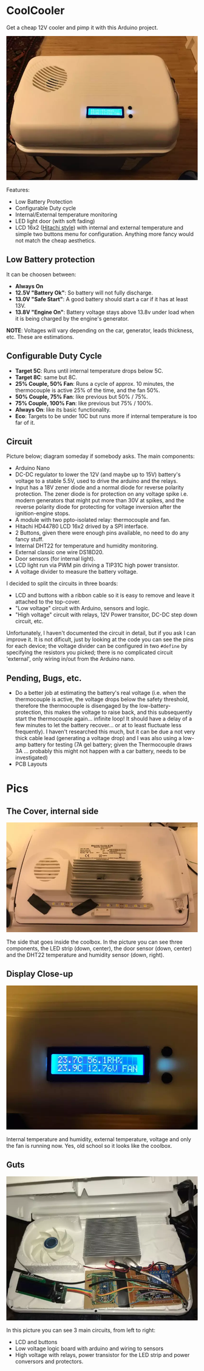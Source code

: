# CoolCooler

Get a cheap 12V cooler and pimp it with this Arduino project. 

![Running](coolcooler-running.webp)

Features:

- Low Battery Protection
- Configurable Duty cycle
- Internal/External temperature monitoring
- LED light door (with soft fading)
- LCD 16x2 ([Hitachi style](https://en.wikipedia.org/wiki/Hitachi_HD44780_LCD_controller)) with internal and external temperature and simple two buttons menu for configuration. Anything more fancy would not match the cheap aesthetics.

Low Battery protection
----------------------
It can be choosen between:
- **Always On**
- **12.5V "Battery Ok"**: So battery will not fully discharge.
- **13.0V "Safe Start"**: A good battery should start a car if it has at least 13V.
- **13.8V "Engine On"**: Battery voltage stays above 13.8v under load when it is being charged by the engine's generator.

__NOTE__: Voltages will vary depending on the car, generator, leads thickness, etc. These are estimations.

Configurable Duty Cycle
-----------------------
- **Target 5C**: Runs until internal temperature drops below 5C.
- **Target 8C**: same but 8C.
- **25% Couple, 50% Fan**: Runs a cycle of approx. 10 minutes, the thermocouple is active 25% of the time, and the fan 50%.
- **50% Couple, 75% Fan**: like previous but 50% / 75%.
- **75% Couple, 100% Fan**: like previous but 75% / 100%.
- **Always On**: like its basic functionality.
- **Eco**: Targets to be under 10C but runs more if internal temperature is too far of it.

Circuit
-------
Picture below; diagram someday if somebody asks. The main components:
- Arduino Nano
- DC-DC regulator to lower the 12V (and maybe up to 15V) battery's voltage to a stable 5.5V, used to drive the arduino and the relays. 
- Input has a 18V zener diode and a normal diode for reverse polarity protection. The zener diode is for protection on any voltage spike i.e. modern generators that might put more than 30V at spikes, and the reverse polarity diode for protecting for voltage inversion after the ignition-engine stops.
- A module with two ppto-isolated relay: thermocouple and fan.
- Hitachi HD44780 LCD 16x2 drived by a SPI interface.
- 2 Buttons, given there were enough pins available, no need to do any fancy stuff.
- Internal DHT22 for temperature and humidity monitoring.
- External classic one wire DS18D20.
- Door sensors (for internal light).
- LCD light run via PWM pin driving a TIP31C high power transistor.
- A voltage divider to measure the battery voltage.

I decided to split the circuits in three boards:
- LCD and buttons with a ribbon cable so it is easy to remove and leave it attached to the top-cover.
- "Low voltage" circuit with Arduino, sensors and logic.
- "High voltage" circuit with relays, 12V Power transitor, DC-DC step down circuit, etc.

Unfortunately, I haven't documented the circuit in detail, but if you ask I can improve it. It is not dificult, just by looking at the code you can see the pins for each device; the voltage divider can be configured in two `#define` by specifying the resistors you picked; there is no complicated circuit 'external', only wiring in/out from the Arduino nano.

Pending, Bugs, etc.
-------------------
- Do a better job at estimating the battery's real voltage (i.e. when the thermocouple is active, the voltage drops below the safety threshold, therefore the thermocouple is disengaged by the low-battery-protection, this makes the voltage to raise back, and this subsequently start the thermocouple again... infinite loop! It should have a delay of a few minutes to let the battery recover... or at to least fluctuate less frequently). I haven't researched this much, but it can be due a not very thick cable lead (generating a voltage drop) and I was also using a low-amp battery for testing (7A gel battery; given the Thermocouple draws 3A ... probably this might not happen with a car battery, needs to be investigated)
- PCB Layouts

Pics
====

The Cover, internal side
------------------------

![Cover](coolcooler-cover.webp)

The side that goes inside the coolbox. In the picture you can see three components, the LED strip (down, center), the door sensor (down, center) and the DHT22 temperature and humidity sensor (down, right).

Display Close-up
----------------
![Display Close-up](coolcooler-display.webp)

Internal temperature and humidity, external temperature, voltage and only the fan is running now.
Yes, old school so it looks like the coolbox.

Guts
----
![Guts](coolcooler-guts.webp)

In this picture you can see 3 main circuits, from left to right:
- LCD and buttons
- Low voltage logic board with arduino and wiring to sensors
- High voltage with relays, power transistor for the LED strip and power conversors and protectors.
